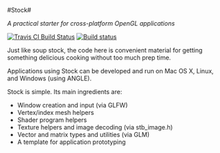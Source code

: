 #Stock#

*A practical starter for cross-platform OpenGL applications*

[![Travis CI Build Status](https://travis-ci.org/matteblair/stock.svg?branch=master)](https://travis-ci.org/matteblair/stock/builds)
[![Build status](https://ci.appveyor.com/api/projects/status/32h461q2xxum6j75/branch/master?svg=true)](https://ci.appveyor.com/project/matteblair/stock)

Just like soup stock, the code here is convenient material for getting something delicious cooking without too much prep time.

Applications using Stock can be developed and run on Mac OS X, Linux, and Windows (using ANGLE).

Stock is simple. Its main ingredients are:

 - Window creation and input (via GLFW)
 - Vertex/index mesh helpers
 - Shader program helpers
 - Texture helpers and image decoding (via stb_image.h)
 - Vector and matrix types and utilities (via GLM)
 - A template for application prototyping
